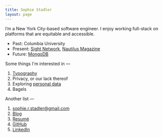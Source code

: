 ```yaml
---
title: Sophie Stadler
layout: page
---
```


I’m a New York City-based software engineer. I enjoy working full-stack on platforms that are equitable and accessible.

- Past: Columbia University
- Present: [Sight Network](https://sight.network), [Nautilus Magazine](http://nautil.us)
- Future: [MongoDB](https://mongodb.com)

Some things I'm interested in —

1. [Typography](https://github.com/sophstad/typelinks)
2. Privacy, or our lack thereof
3. Exploring [personal data](http://sophiestadler.com/france)
4. Bagels

Another list —

1. [sophie.r.stadler@gmail.com](mailto:sophie.r.stadler@gmail.com)
2. [Blog](/blog)
3. [Resumé](/resume.pdf)
4. [GitHub](https://github.com/sophstad)
5. [LinkedIn](https://www.linkedin.com/in/sophiestadler)
